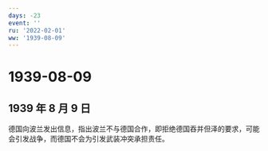 ```yaml
---
days: -23
event: ''
ru: '2022-02-01'
ww: '1939-08-09'
---
```


# 1939-08-09

## 1939 年 8 月 9 日

德国向波兰发出信息，指出波兰不与德国合作，即拒绝德国吞并但泽的要求，可能会引发战争，而德国不会为引发武装冲突承担责任。